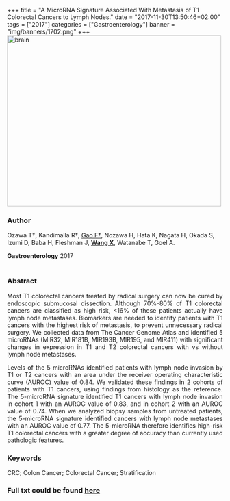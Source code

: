 +++
title = "A MicroRNA Signature Associated With Metastasis of T1 Colorectal Cancers to Lymph Nodes."
date = "2017-11-30T13:50:46+02:00"
tags = ["2017"]
categories = ["Gastroenterology"]
banner = "img/banners/1702.png"
+++
<img src="/img/banners/1702.png" width= "500" height="400" alt="brain" align=center />

### **Author**

Ozawa T†, Kandimalla R†, <u>Gao F†</u>, Nozawa H, Hata K, Nagata H, Okada S, Izumi D, Baba H, Fleshman J, **<u>Wang X</u>**, Watanabe T, Goel A. 

**Gastroenterology** 2017
<br><br>
### **Abstract**

<p align="justify">Most T1 colorectal cancers treated by radical surgery can now be cured by endoscopic submucosal dissection. Although 70%-80% of T1 colorectal cancers are classified as high risk, <16% of these patients actually have lymph node metastases. Biomarkers are needed to identify patients with T1 cancers with the highest risk of metastasis, to prevent unnecessary radical surgery. We collected data from The Cancer Genome Atlas and identified 5 microRNAs (MIR32, MIR181B, MIR193B, MIR195, and MIR411) with significant changes in expression in T1 and T2 colorectal cancers with vs without lymph node metastases. 

<p align="justify">Levels of the 5 microRNAs identified patients with lymph node invasion by T1 or T2 cancers with an area under the receiver operating characteristic curve (AUROC) value of 0.84. We validated these findings in 2 cohorts of patients with T1 cancers, using findings from histology as the reference. The 5-microRNA signature identified T1 cancers with lymph node invasion in cohort 1 with an AUROC value of 0.83, and in cohort 2 with an AUROC value of 0.74. When we analyzed biopsy samples from untreated patients, the 5-microRNA signature identified cancers with lymph node metastases with an AUROC value of 0.77. The 5-microRNA therefore identifies high-risk T1 colorectal cancers with a greater degree of accuracy than currently used pathologic features.

### **Keywords**

<p align="justify">CRC; Colon Cancer; Colorectal Cancer; Stratification

### **Full txt could be found [here](https://www.gastrojournal.org/article/S0016-5085(17)36664-7/abstract)**
